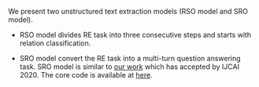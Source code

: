 We present two unstructured text extraction models (RSO model and SRO model).

- RSO model divides RE task into three consecutive steps and starts with relation classification.

- SRO model convert the RE task into a multi-turn question answering task. SRO model is similar to [our work](https://www.ijcai.org/Proceedings/2020/0546.pdf) which has accepted by IJCAI 2020. The core code is available at [here](https://github.com/TanyaZhao/MRC4ERE). 

 
